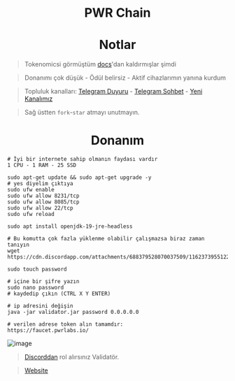<h1 align="center"> PWR Chain </h1>

<h1 align="center"> Notlar </h1>

> Tokenomicsi görmüştüm [docs](https://docsend.com/view/wuhzf7amksymr279)'dan kaldırmışlar şimdi

> Donanımı çok düşük - Ödül belirsiz - Aktif cihazlarımın yanına kurdum

> Topluluk kanalları: [Telegram Duyuru](https://t.me/RuesAnnouncement) - [Telegram Sohbet](https://t.me/RuesChat) - [Yeni Kanalımız](https://whatsapp.com/channel/0029VaBcj7V1dAw1H2KhMk34)

> Sağ üstten `fork`-`star` atmayı unutmayın.

<h1 align="center"> Donanım </h1>

```console
# İyi bir internete sahip olmanın faydası vardır
1 CPU - 1 RAM - 25 SSD
```
```console
sudo apt-get update && sudo apt-get upgrade -y
# yes diyelim çıktıya
sudo ufw enable
sudo ufw allow 8231/tcp
sudo ufw allow 8085/tcp
sudo ufw allow 22/tcp
sudo ufw reload

sudo apt install openjdk-19-jre-headless
```
```console
# Bu komutta çok fazla yüklenme olabilir çalışmazsa biraz zaman tanıyın
wget https://cdn.discordapp.com/attachments/688379528070037509/1162373955122901092/validator.jar

sudo touch password

# içine bir şifre yazın
sudo nano password
# kaydedip çıkın (CTRL X Y ENTER)
```
``` console
# ip adresini değişin
java -jar validator.jar password 0.0.0.0.0

# verilen adrese token alın tamamdır:
https://faucet.pwrlabs.io/
```

![image](https://github.com/ruesandora/PWR/assets/101149671/7c4a1992-aa26-424a-8a2f-3f570fc93728)


> [Discorddan](https://discord.gg/WZQnA5qv) rol alırsınız Validatör.

> [Website](https://www.pwrlabs.io/)

